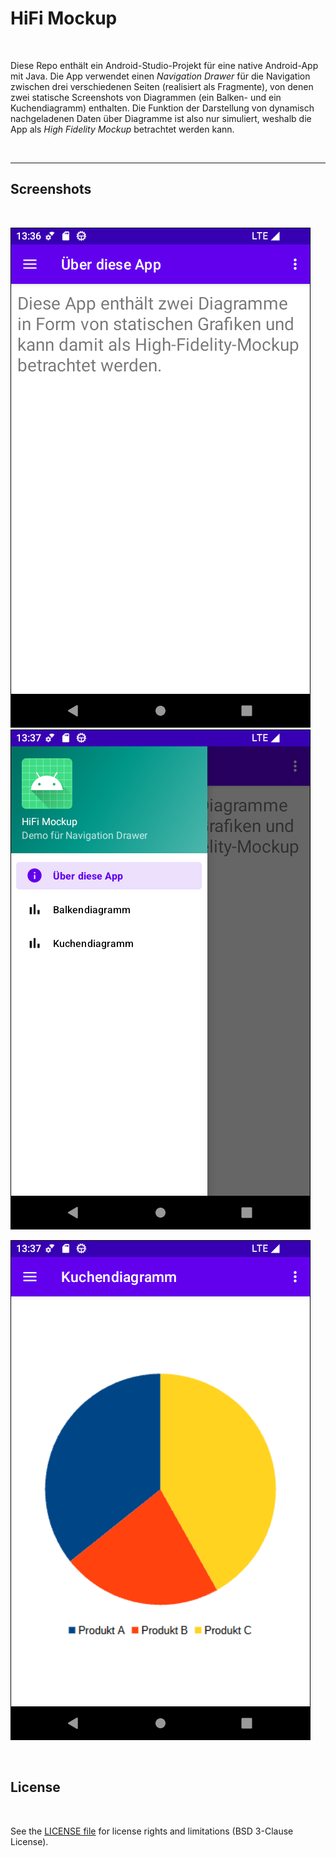 # HiFi Mockup #

<br>

Diese Repo enthält ein Android-Studio-Projekt für eine native Android-App mit Java.
Die App verwendet einen *Navigation Drawer* für die Navigation zwischen drei verschiedenen
Seiten (realisiert als Fragmente), von denen zwei statische Screenshots von Diagrammen
(ein Balken- und ein Kuchendiagramm) enthalten.
Die Funktion der Darstellung von dynamisch nachgeladenen Daten über Diagramme ist also
nur simuliert, weshalb die App als *High Fidelity Mockup* betrachtet werden kann.

<br>

----

## Screenshots ##

<br>

![Screenshot 1](screenshot_1.png) &nbsp; ![Screenshot 2](screenshot_2.png)

![Screenshot 3](screenshot_3.png)

<br>

## License ##

<br>

See the [LICENSE file](LICENSE.md) for license rights and limitations (BSD 3-Clause License).

<br>
